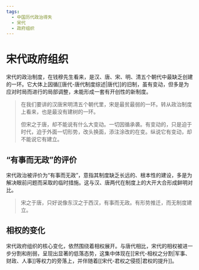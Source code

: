 ```yaml
---
tags:
  - 中国历代政治得失
  - 宋代
  - 政府组织
---
```


# 宋代政府组织

宋代的政治制度，在钱穆先生看来，是汉、唐、宋、明、清五个朝代中最缺乏创建的一环。它大体上因循[[唐代-唐代制度综述|唐代]]的旧制，虽有变动，但多是为应对时局而进行的局部调整，未能形成一套有开创性的新制度。

> 在我们要讲的汉唐宋明清五个朝代里，宋是最贫最弱的一环。转从政治制度上看来，也是最没有建树的一环。
> 
> 但宋之于唐，却不能说有什么大变动。一切因循承袭。有变动的，只是迫于时代，迫于外面一切形势，改头换面，添注涂改的在变。纵说它有变动，却不能说它有建立。

## “有事而无政”的评价

宋代政治被评价为“有事而无政”，意指其制度缺乏长远的、根本性的建设，多是为解决眼前问题而采取的临时措施。这与汉、唐两代在制度上的大开大合形成鲜明对比。

> 宋之于唐，只好说像东汉之于西汉，有事而无政。有形势推迁，而无制度建立。

## 相权的变化

宋代政府组织的核心变化，依然围绕着相权展开。与唐代相比，宋代的相权被进一步分割和削弱，呈现出显著的低落态势，这集中体现在[[宋代-相权之分割|军事、财政、人事]]等权力的旁落上，并伴随着[[宋代-君权之侵揽|君权的提升]]。
